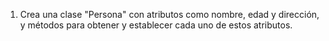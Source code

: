 1. Crea una clase "Persona" con atributos como nombre, edad y dirección, y métodos para obtener y establecer cada uno de estos atributos.